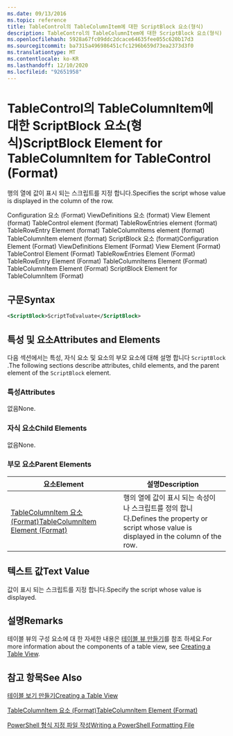 ```yaml
---
ms.date: 09/13/2016
ms.topic: reference
title: TableControl의 TableColumnItem에 대한 ScriptBlock 요소(형식)
description: TableControl의 TableColumnItem에 대한 ScriptBlock 요소(형식)
ms.openlocfilehash: 5928a67fc09ddc2dcace64635fee055c620b17d3
ms.sourcegitcommit: ba7315a496986451cfc1296b659d73ea2373d3f0
ms.translationtype: MT
ms.contentlocale: ko-KR
ms.lasthandoff: 12/10/2020
ms.locfileid: "92651958"
---
```

# <a name="scriptblock-element-for-tablecolumnitem-for-tablecontrol-format"></a><span data-ttu-id="b2c87-103">TableControl의 TableColumnItem에 대한 ScriptBlock 요소(형식)</span><span class="sxs-lookup"><span data-stu-id="b2c87-103">ScriptBlock Element for TableColumnItem for TableControl (Format)</span></span>

<span data-ttu-id="b2c87-104">행의 열에 값이 표시 되는 스크립트를 지정 합니다.</span><span class="sxs-lookup"><span data-stu-id="b2c87-104">Specifies the script whose value is displayed in the column of the row.</span></span>

<span data-ttu-id="b2c87-105">Configuration 요소 (Format) ViewDefinitions 요소 (format) View Element (format) TableControl element (format) TableRowEntries element (format) TableRowEntry Element (format) TableColumnItems element (format) TableColumnItem element (format) ScriptBlock 요소 (format)</span><span class="sxs-lookup"><span data-stu-id="b2c87-105">Configuration Element (Format) ViewDefinitions Element (Format) View Element (Format) TableControl Element (Format) TableRowEntries Element (Format) TableRowEntry Element (Format) TableColumnItems Element (Format) TableColumnItem Element (Format) ScriptBlock Element for TableColumnItem (Format)</span></span>

## <a name="syntax"></a><span data-ttu-id="b2c87-106">구문</span><span class="sxs-lookup"><span data-stu-id="b2c87-106">Syntax</span></span>

```xml
<ScriptBlock>ScriptToEvaluate</ScriptBlock>
```

## <a name="attributes-and-elements"></a><span data-ttu-id="b2c87-107">특성 및 요소</span><span class="sxs-lookup"><span data-stu-id="b2c87-107">Attributes and Elements</span></span>

<span data-ttu-id="b2c87-108">다음 섹션에서는 특성, 자식 요소 및 요소의 부모 요소에 대해 설명 합니다 `ScriptBlock` .</span><span class="sxs-lookup"><span data-stu-id="b2c87-108">The following sections describe attributes, child elements, and the parent element of the `ScriptBlock` element.</span></span>

### <a name="attributes"></a><span data-ttu-id="b2c87-109">특성</span><span class="sxs-lookup"><span data-stu-id="b2c87-109">Attributes</span></span>

<span data-ttu-id="b2c87-110">없음</span><span class="sxs-lookup"><span data-stu-id="b2c87-110">None.</span></span>

### <a name="child-elements"></a><span data-ttu-id="b2c87-111">자식 요소</span><span class="sxs-lookup"><span data-stu-id="b2c87-111">Child Elements</span></span>

<span data-ttu-id="b2c87-112">없음</span><span class="sxs-lookup"><span data-stu-id="b2c87-112">None.</span></span>

### <a name="parent-elements"></a><span data-ttu-id="b2c87-113">부모 요소</span><span class="sxs-lookup"><span data-stu-id="b2c87-113">Parent Elements</span></span>

|<span data-ttu-id="b2c87-114">요소</span><span class="sxs-lookup"><span data-stu-id="b2c87-114">Element</span></span>|<span data-ttu-id="b2c87-115">설명</span><span class="sxs-lookup"><span data-stu-id="b2c87-115">Description</span></span>|
|-------------|-----------------|
|[<span data-ttu-id="b2c87-116">TableColumnItem 요소 (Format)</span><span class="sxs-lookup"><span data-stu-id="b2c87-116">TableColumnItem Element (Format)</span></span>](./tablecolumnitem-element-for-tablecolumnitems-for-tablecontrol-format.md)|<span data-ttu-id="b2c87-117">행의 열에 값이 표시 되는 속성이 나 스크립트를 정의 합니다.</span><span class="sxs-lookup"><span data-stu-id="b2c87-117">Defines the property or script whose value is displayed in the column of the row.</span></span>|

## <a name="text-value"></a><span data-ttu-id="b2c87-118">텍스트 값</span><span class="sxs-lookup"><span data-stu-id="b2c87-118">Text Value</span></span>

<span data-ttu-id="b2c87-119">값이 표시 되는 스크립트를 지정 합니다.</span><span class="sxs-lookup"><span data-stu-id="b2c87-119">Specify the script whose value is displayed.</span></span>

## <a name="remarks"></a><span data-ttu-id="b2c87-120">설명</span><span class="sxs-lookup"><span data-stu-id="b2c87-120">Remarks</span></span>

<span data-ttu-id="b2c87-121">테이블 뷰의 구성 요소에 대 한 자세한 내용은 [테이블 뷰 만들기](./creating-a-table-view.md)를 참조 하세요.</span><span class="sxs-lookup"><span data-stu-id="b2c87-121">For more information about the components of a table view, see [Creating a Table View](./creating-a-table-view.md).</span></span>

## <a name="see-also"></a><span data-ttu-id="b2c87-122">참고 항목</span><span class="sxs-lookup"><span data-stu-id="b2c87-122">See Also</span></span>

[<span data-ttu-id="b2c87-123">테이블 보기 만들기</span><span class="sxs-lookup"><span data-stu-id="b2c87-123">Creating a Table View</span></span>](./creating-a-table-view.md)

[<span data-ttu-id="b2c87-124">TableColumnItem 요소 (Format)</span><span class="sxs-lookup"><span data-stu-id="b2c87-124">TableColumnItem Element (Format)</span></span>](./tablecolumnitem-element-for-tablecolumnitems-for-tablecontrol-format.md)

[<span data-ttu-id="b2c87-125">PowerShell 형식 지정 파일 작성</span><span class="sxs-lookup"><span data-stu-id="b2c87-125">Writing a PowerShell Formatting File</span></span>](./writing-a-powershell-formatting-file.md)
